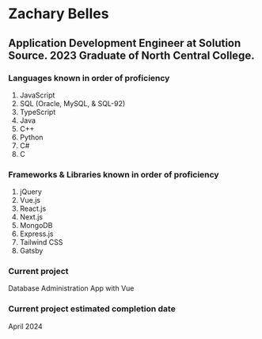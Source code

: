 # Zachary Belles
## Application Development Engineer at Solution Source. 2023 Graduate of North Central College.

### Languages known in order of proficiency
1. JavaScript
2. SQL (Oracle, MySQL, & SQL-92)
3. TypeScript
4. Java
5. C++
7. Python
8. C#
9. C

### Frameworks & Libraries known in order of proficiency
1. jQuery
2. Vue.js
3. React.js
4. Next.js
5. MongoDB
6. Express.js
7. Tailwind CSS
8. Gatsby

### Current project
Database Administration App with Vue

### Current project estimated completion date
April 2024

<!---
zmbelles/zmbelles is a ✨ special ✨ repository because its `README.md` (this file) appears on your GitHub profile.
You can click the Preview link to take a look at your changes.
--->
